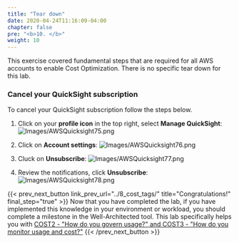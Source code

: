 ```yaml
---
title: "Tear down"
date: 2020-04-24T11:16:09-04:00
chapter: false
pre: "<b>10. </b>"
weight: 10
---
```


This exercise covered fundamental steps that are required for all AWS accounts to enable Cost Optimization. There is no specific tear down for this lab.


### Cancel your QuickSight subscription
To cancel your QuickSight subscription follow the steps below.

1. Click on your **profile icon** in the top right, select **Manage QuickSight**:
![Images/AWSQuicksight75.png](/Cost/100_1_AWS_Account_Setup/Images/AWSQuicksight75.png)

2. Click on **Account settings**:
![Images/AWSQuicksight76.png](/Cost/100_1_AWS_Account_Setup/Images/AWSQuicksight76.png)

3. Cluck on **Unsubscribe**:
![Images/AWSQuicksight77.png](/Cost/100_1_AWS_Account_Setup/Images/AWSQuicksight77.png)

4. Review the notifications, click **Unsubscribe**:
![Images/AWSQuicksight78.png](/Cost/100_1_AWS_Account_Setup/Images/AWSQuicksight78.png)

{{< prev_next_button link_prev_url="../8_cost_tags/"  title="Congratulations!" final_step="true" >}}
Now that you have completed the lab, if you have implemented this knowledge in your environment or workload,
you should complete a milestone in the Well-Architected tool. This lab specifically helps you with
[COST2 - "How do you govern usage?" and COST3 - "How do you monitor usage and cost?"](https://docs.aws.amazon.com/wellarchitected/latest/framework/a-expenditure-and-usage-awareness.html)
{{< /prev_next_button >}}
